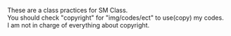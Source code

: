 These are a class practices for SM Class. <br/>
You should check "copyright" for "img/codes/ect" to use(copy) my codes. <br/>
I am not in charge of everything about copyright.
